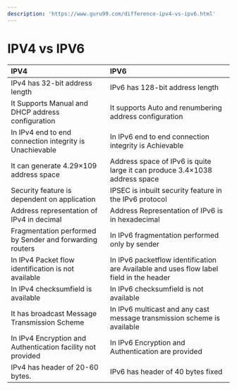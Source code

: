 ```yaml
---
description: 'https://www.guru99.com/difference-ipv4-vs-ipv6.html'
---
```


# IPV4 vs IPV6



| **IPV4** | **IPV6** |
| :--- | :--- |
| IPv4 has 32-bit address length | IPv6 has 128-bit address length |
| It Supports Manual and DHCP address configuration | It supports Auto and renumbering address configuration |
| In IPv4 end to end connection integrity is Unachievable | In IPv6 end to end connection integrity is Achievable |
| It can generate 4.29×109 address space | Address space of IPv6 is quite large it can produce 3.4×1038 address space |
| Security feature is dependent on application | IPSEC is inbuilt security feature in the IPv6 protocol |
| Address representation of IPv4 in decimal | Address Representation of IPv6 is in hexadecimal |
| Fragmentation performed by Sender and forwarding routers | In IPv6 fragmentation performed only by sender |
| In IPv4 Packet flow identification is not available | In IPv6 packetflow identification are Available and uses flow label field in the header |
| In IPv4 checksumfield is available | In IPv6 checksumfield is not available |
| It has broadcast Message Transmission Scheme | In IPv6 multicast and any cast message transmission scheme is available |
| In IPv4 Encryption and Authentication facility not provided | In IPv6 Encryption and Authentication are provided |
| IPv4 has header of 20-60 bytes. | IPv6 has header of 40 bytes fixed |

